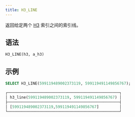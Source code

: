 ```yaml
---
title: H3_LINE
---
```


返回给定两个 [H3](https://eng.uber.com/h3/) 索引之间的索引线。

## 语法

```sql
H3_LINE(h3, a_h3)
```

## 示例

```sql
SELECT H3_LINE(599119489002373119, 599119491149856767);

┌─────────────────────────────────────────────────┐
│ h3_line(599119489002373119, 599119491149856767) │
├─────────────────────────────────────────────────┤
│ [599119489002373119,599119491149856767]         │
└─────────────────────────────────────────────────┘
```